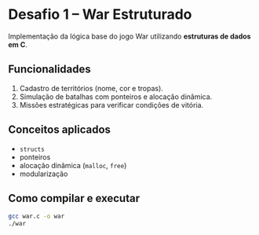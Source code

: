 #  Desafio 1 – War Estruturado

Implementação da lógica base do jogo War utilizando **estruturas de dados em C**.

##  Funcionalidades
1. Cadastro de territórios (nome, cor e tropas).
2. Simulação de batalhas com ponteiros e alocação dinâmica.
3. Missões estratégicas para verificar condições de vitória.

##  Conceitos aplicados
- `structs`
- ponteiros
- alocação dinâmica (`malloc`, `free`)
- modularização

##  Como compilar e executar
```bash
gcc war.c -o war
./war
```